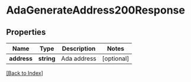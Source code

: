 # AdaGenerateAddress200Response

## Properties

Name | Type | Description | Notes
------------ | ------------- | ------------- | -------------
**address** | **string** | Ada address | [optional]

[[Back to Index]](../index.md)
